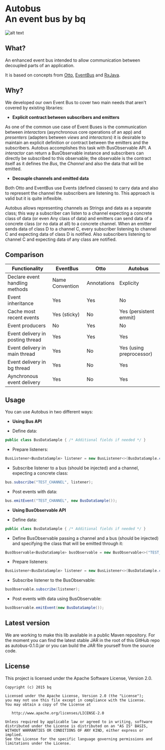  __Autobus__ <br/>An event bus by __bq__
======================================

![alt text](https://raw.githubusercontent.com/bq/autobus/master/autobus_logo.png "Autobus logo")

What?
------------------------------
An enhanced event bus intended to allow communication between decoupled parts of an application.

It is based on concepts from [Otto][1], [EventBus][2] and [RxJava][3].


Why?
------------------------------
We developed our own Event Bus to cover two main needs that aren't covered by existing libraries:

* __Explicit contract between subscribers and emitters__

As one of the common use case of Event Buses is the communication between _interactors_ (asynchronous core operations of an app) and _presenters_ (adapters between _views_ and _interactors_) it is desirable to maintain an explicit definition or contract between the emitters and the subscribers. Autobus accomplishes this task with BusObservable API. A _interactor_ can return a BusObservable instance and subscribers can directly be subscribed to this observable; the observable is the contract itself as it defines the _Bus_, the _Channel_ and also the data that will be emitted. 

* __Decouple channels and emitted data__

Both Otto and EventBus use Events (defined classes) to carry data and also to represent the channel the subscribers
are listening to. This approach is valid but it is quite inflexible. 

Autobus allows representing channels as Strings and
data as a separate class; this way a subscriber can listen to a channel expecting a concrete class of data (or even Any class
of data) and emitters can send data of a concrete class (or no data at all) to a concrete channel. When an emitter sends data of
class D to a channel C, every subscriber listening to channel C and expecting data of class D is notified. Also subscribers
listening to channel C and expecting data of any class are notified.


Comparison
----------
| Functionality                   | EventBus        | Otto        | Autobus                           |
| --------------------------------|-----------------|-------------|---------------------------------- |
| Declare event handling methods  | Name Convention | Annotations | Explicity                         |
| Event inheritance               | Yes             | Yes         | No                                |
| Cache most recent events        | Yes (sticky)    | No          | Yes (persistent emmit)            |
| Event producers                 | No              | Yes         | No                                |
| Event delivery in posting thread| Yes             | Yes         | Yes                               |
| Event delivery in main thread   | Yes             | No          | Yes (using preprocessor)          |
| Event delivery in bg thread     | Yes             | No          | Yes                               |
| Aynchronous event delivery      | Yes             | No          | Yes                               |


Usage
--------
You can use Autobus in two different ways:

* __Using Bus API__

* Define data:

```java
public class BusDataSample { /* Additional fields if needed */ }
```
  * Prepare listeners:

```java
BusListener<BusDataSample> listener = new BusListener<>(BusDataSample.class);
```
  * Subscribe listener to a bus (should be injected) and a channel, expecting a concrete class:

```java
bus.subscribe("TEST_CHANNEL", listener);
```

  * Post events with data:

```java
bus.emitEvent("TEST_CHANNEL", new BusDataSample());
```

* __Using BusObservable API__
  
* Define data:

```java
public class BusDataSample { /* Additional fields if needed */ }
```

  * Define BusObservable passing a channel and a bus (should be injected) and specifying the class that will be emitted through it:

```java
BusObservable<BusDataSample> busObservable = new BusObservable<>("TEST_CHANNEL", bus);
```

  * Prepare listeners:

```java
BusListener<BusDataSample> listener = new BusListener<>(BusDataSample.class);
```

  * Subscribe listener to the BusObservable:

```java
busObservable.subscribe(listener);
```

  * Post events with data using BusObservable:

```java
busObservable.emitEvent(new BusDataSample());
```


Latest version
--------------
We are working to make this lib available in a public Maven repository.
For the moment you can find the latest stable JAR in the root of this GitHub repo as autobus-0.1.0.jar or
you can build the JAR file yourself from the source code.


License
-------
This project is licensed under the Apache Software License, Version 2.0.

    Copyright (c) 2015 bq

    Licensed under the Apache License, Version 2.0 (the "License");
    you may not use this file except in compliance with the License.
    You may obtain a copy of the License at

       http://www.apache.org/licenses/LICENSE-2.0

    Unless required by applicable law or agreed to in writing, software
    distributed under the License is distributed on an "AS IS" BASIS,
    WITHOUT WARRANTIES OR CONDITIONS OF ANY KIND, either express or implied.
    See the License for the specific language governing permissions and
    limitations under the License.


 [1]: http://square.github.com/otto/
 [2]: https://github.com/greenrobot/EventBus
 [3]: https://github.com/ReactiveX/RxJava
